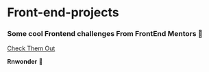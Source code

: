 # Front-end-projects
### Some cool Frontend challenges From FrontEnd Mentors 👋


[Check Them Out](https://dev.to/frontendmentor/16-front-end-projects-with-designs-to-help-improve-your-coding-skills-5ajl)


**Rnwonder** 🚀
